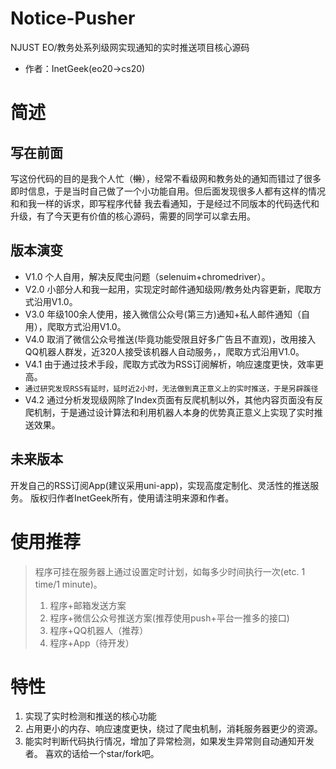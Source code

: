 # Notice-Pusher
NJUST EO/教务处系列级网实现通知的实时推送项目核心源码
- 作者：InetGeek(eo20->cs20)
# 简述
## 写在前面
写这份代码的目的是我个人忙（~~懒~~），经常不看级网和教务处的通知而错过了很多即时信息，于是当时自己做了一个小功能自用。但后面发现很多人都有这样的情况和和我一样的诉求，即写程序代替 我去看通知，于是经过不同版本的代码迭代和升级，有了今天更有价值的核心源码，需要的同学可以拿去用。
## 版本演变
- V1.0 个人自用，解决反爬虫问题（selenuim+chromedriver）。
- V2.0 小部分人和我一起用，实现定时邮件通知级网/教务处内容更新，爬取方式沿用V1.0。
- V3.0 年级100余人使用，接入微信公众号(第三方)通知+私人邮件通知（自用），爬取方式沿用V1.0。
- V4.0 取消了微信公众号推送(毕竟功能受限且好多广告且不直观)，改用接入QQ机器人群发，近320人接受该机器人自动服务，，爬取方式沿用V1.0。
- V4.1 由于通过技术手段，爬取方式改为RSS订阅解析，响应速度更快，效率更高。
- ```通过研究发现RSS有延时，延时近2小时，无法做到真正意义上的实时推送，于是另辟蹊径```
- V4.2 通过分析发现级网除了Index页面有反爬机制以外，其他内容页面没有反爬机制，于是通过设计算法和利用机器人本身的优势真正意义上实现了实时推送效果。
## 未来版本
开发自己的RSS订阅App(建议采用uni-app)，实现高度定制化、灵活性的推送服务。
版权归作者InetGeek所有，使用请注明来源和作者。
# 使用推荐
> 程序可挂在服务器上通过设置定时计划，如每多少时间执行一次(etc. 1 time/1 minute)。
> 1. 程序+邮箱发送方案
> 2. 程序+微信公众号推送方案(推荐使用push+平台一推多的接口)
> 3. 程序+QQ机器人（推荐）
> 4. 程序+App（待开发）
# 特性
1. 实现了实时检测和推送的核心功能
2. 占用更小的内存、响应速度更快，绕过了爬虫机制，消耗服务器更少的资源。
3. 能实时判断代码执行情况，增加了异常检测，如果发生异常则自动通知开发者。
喜欢的话给一个star/fork吧。
